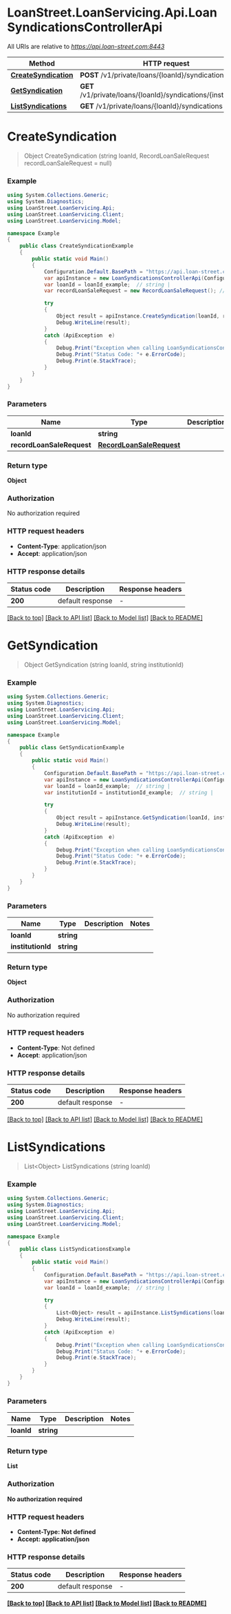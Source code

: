 # LoanStreet.LoanServicing.Api.LoanSyndicationsControllerApi

All URIs are relative to *https://api.loan-street.com:8443*

Method | HTTP request | Description
------------- | ------------- | -------------
[**CreateSyndication**](LoanSyndicationsControllerApi.md#createsyndication) | **POST** /v1/private/loans/{loanId}/syndications | 
[**GetSyndication**](LoanSyndicationsControllerApi.md#getsyndication) | **GET** /v1/private/loans/{loanId}/syndications/{institutionId} | 
[**ListSyndications**](LoanSyndicationsControllerApi.md#listsyndications) | **GET** /v1/private/loans/{loanId}/syndications | 


<a name="createsyndication"></a>
# **CreateSyndication**
> Object CreateSyndication (string loanId, RecordLoanSaleRequest recordLoanSaleRequest = null)



### Example
```csharp
using System.Collections.Generic;
using System.Diagnostics;
using LoanStreet.LoanServicing.Api;
using LoanStreet.LoanServicing.Client;
using LoanStreet.LoanServicing.Model;

namespace Example
{
    public class CreateSyndicationExample
    {
        public static void Main()
        {
            Configuration.Default.BasePath = "https://api.loan-street.com:8443";
            var apiInstance = new LoanSyndicationsControllerApi(Configuration.Default);
            var loanId = loanId_example;  // string | 
            var recordLoanSaleRequest = new RecordLoanSaleRequest(); // RecordLoanSaleRequest |  (optional) 

            try
            {
                Object result = apiInstance.CreateSyndication(loanId, recordLoanSaleRequest);
                Debug.WriteLine(result);
            }
            catch (ApiException  e)
            {
                Debug.Print("Exception when calling LoanSyndicationsControllerApi.CreateSyndication: " + e.Message );
                Debug.Print("Status Code: "+ e.ErrorCode);
                Debug.Print(e.StackTrace);
            }
        }
    }
}
```

### Parameters

Name | Type | Description  | Notes
------------- | ------------- | ------------- | -------------
 **loanId** | **string**|  | 
 **recordLoanSaleRequest** | [**RecordLoanSaleRequest**](RecordLoanSaleRequest.md)|  | [optional] 

### Return type

**Object**

### Authorization

No authorization required

### HTTP request headers

 - **Content-Type**: application/json
 - **Accept**: application/json

### HTTP response details
| Status code | Description | Response headers |
|-------------|-------------|------------------|
| **200** | default response |  -  |

[[Back to top]](#) [[Back to API list]](../README.md#documentation-for-api-endpoints) [[Back to Model list]](../README.md#documentation-for-models) [[Back to README]](../README.md)

<a name="getsyndication"></a>
# **GetSyndication**
> Object GetSyndication (string loanId, string institutionId)



### Example
```csharp
using System.Collections.Generic;
using System.Diagnostics;
using LoanStreet.LoanServicing.Api;
using LoanStreet.LoanServicing.Client;
using LoanStreet.LoanServicing.Model;

namespace Example
{
    public class GetSyndicationExample
    {
        public static void Main()
        {
            Configuration.Default.BasePath = "https://api.loan-street.com:8443";
            var apiInstance = new LoanSyndicationsControllerApi(Configuration.Default);
            var loanId = loanId_example;  // string | 
            var institutionId = institutionId_example;  // string | 

            try
            {
                Object result = apiInstance.GetSyndication(loanId, institutionId);
                Debug.WriteLine(result);
            }
            catch (ApiException  e)
            {
                Debug.Print("Exception when calling LoanSyndicationsControllerApi.GetSyndication: " + e.Message );
                Debug.Print("Status Code: "+ e.ErrorCode);
                Debug.Print(e.StackTrace);
            }
        }
    }
}
```

### Parameters

Name | Type | Description  | Notes
------------- | ------------- | ------------- | -------------
 **loanId** | **string**|  | 
 **institutionId** | **string**|  | 

### Return type

**Object**

### Authorization

No authorization required

### HTTP request headers

 - **Content-Type**: Not defined
 - **Accept**: application/json

### HTTP response details
| Status code | Description | Response headers |
|-------------|-------------|------------------|
| **200** | default response |  -  |

[[Back to top]](#) [[Back to API list]](../README.md#documentation-for-api-endpoints) [[Back to Model list]](../README.md#documentation-for-models) [[Back to README]](../README.md)

<a name="listsyndications"></a>
# **ListSyndications**
> List&lt;Object&gt; ListSyndications (string loanId)



### Example
```csharp
using System.Collections.Generic;
using System.Diagnostics;
using LoanStreet.LoanServicing.Api;
using LoanStreet.LoanServicing.Client;
using LoanStreet.LoanServicing.Model;

namespace Example
{
    public class ListSyndicationsExample
    {
        public static void Main()
        {
            Configuration.Default.BasePath = "https://api.loan-street.com:8443";
            var apiInstance = new LoanSyndicationsControllerApi(Configuration.Default);
            var loanId = loanId_example;  // string | 

            try
            {
                List<Object> result = apiInstance.ListSyndications(loanId);
                Debug.WriteLine(result);
            }
            catch (ApiException  e)
            {
                Debug.Print("Exception when calling LoanSyndicationsControllerApi.ListSyndications: " + e.Message );
                Debug.Print("Status Code: "+ e.ErrorCode);
                Debug.Print(e.StackTrace);
            }
        }
    }
}
```

### Parameters

Name | Type | Description  | Notes
------------- | ------------- | ------------- | -------------
 **loanId** | **string**|  | 

### Return type

**List<Object>**

### Authorization

No authorization required

### HTTP request headers

 - **Content-Type**: Not defined
 - **Accept**: application/json

### HTTP response details
| Status code | Description | Response headers |
|-------------|-------------|------------------|
| **200** | default response |  -  |

[[Back to top]](#) [[Back to API list]](../README.md#documentation-for-api-endpoints) [[Back to Model list]](../README.md#documentation-for-models) [[Back to README]](../README.md)

